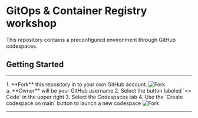 # GitOps & Container Registry workshop
This repository contains a preconfigured environment through GitHub codespaces.  

## Getting Started

<hr>
1. **Fork** this repository in to your own GitHub account. 
    <img src="https://github.com/NicholasCote/gitops-harbor-workshop/blob/main/media/gitops-fork.png" alt="Fork" style="margin: auto"><br>
 a. **Owner** will be your GitHub username 
2. Select the button labeled `<> Code` in the upper right
3. Select the Codespaces tab 
4. Use the `Create codespace on main` button to launch a new codespace
    <img src="https://github.com/NicholasCote/gitops-harbor-workshop/blob/main/media/gitops-codespace.png" alt="Fork" style="margin: auto">
<hr>
